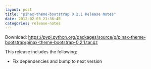 ```yaml
---
layout: post
title: "pinax-theme-bootstrap 0.2.1 Release Notes"
date: 2012-02-03 21:36:45
categories: release-notes
---
```


Download: <https://pypi.python.org/packages/source/p/pinax-theme-bootstrap/pinax-theme-bootstrap-0.2.1.tar.gz>

This release includes the following:

* Fix dependencies and bump to next version
